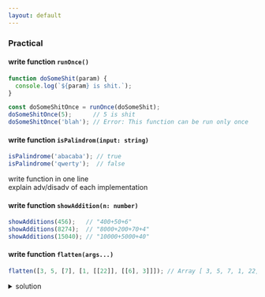 ```yaml
---
layout: default
---
```


### Practical  
#### write function `runOnce()`  
```js  
function doSomeShit(param) {
  console.log(`${param} is shit.`);
}

const doSomeShitOnce = runOnce(doSomeShit);
doSomeShitOnce(5);      // 5 is shit
doSomeShitOnce('blah'); // Error: This function can be run only once
```  

#### write function ```isPalindrom(input: string)```  
```js  
isPalindrome('abacaba'); // true
isPalindrome('qwerty');  // false
```  
write function in one line  
explain adv/disadv of each implementation   

#### write function ```showAddition(n: number)```  
```js  
showAdditions(456);   // "400+50+6"
showAdditions(8274);  // "8000+200+70+4"
showAdditions(15040); // "10000+5000+40"
```  
  
#### write function ```flatten(args...)```  
```js  
flatten([3, 5, [7], [1, [[22]], [[6], 3]]]); // Array [ 3, 5, 7, 1, 22, 6, 3 ]
```  
<details>  
<summary>solution</summary>  
```js  
function flatten() {

}
```  
</details>  
  
#### explain order of output   
```js  
console.log('script start');

setTimeout(function() {
  console.log('setTimeout');
}, 0);

Promise.resolve().then(function() {
  console.log('promise1');
}).then(function() {
  console.log('promise2');
});

console.log('script end');
```  
  
### Javascript/ES/Web  
#### what is Promise  
**Promise** is object that represent eventual completion (or failure) of asynchronous operation.  
**Promise** is object to which are attached success and failure callbacks   
`.then` accepts callbacks for fulfillled and rejected (optional parameter) case  
```js   
const promise1 = new Promise((resolve, reject) => {
  resolve('Success!');
});

promise1.then((value) => {
  console.log(value); // "Success!"
});
```  
`.catch` is shortcut for `.then(undefined, onRejected)`  accepts function to be called on rejected case  



#### difference Promise.allSettled, Promise.race and Promise.any  
static methods  
`Promise.allSettled` accepts iterable of promises; returns promise, whose fulfillment value is array of object,  
each describing  

> `status` with string "fullfiled" or "rejected"  
> `value` if status is "fulfilled"  
> `reason` if status is "rejected"  

`Promise.race` accepts iterable of promises; returns promise, whose fulfillment value the first settled promise from the input  
useful when you need first async task promise settled from the iterable input    
```js  
const data = Promise.race([
  fetch("/api"),
  new Promise((resolve, reject) => {
    // Reject after 5 seconds
    setTimeout(() => reject(new Error("Request timed out")), 5000);
  }),
])
  .then((res) => res.json())
  .catch((err) => displayError(err))
```  
`Promise.any` accepts iterable of promises; return promise, whose fulfillment value is the first fulfilled  promise. it rejects when all input's promises reject, with `AggregatedError` containg array of rejection reasons.  

#### Array  
**Access Element:**  
`at(index)` returns element at the `index` or undefined  if `index >= array.length` OR `-index < -array.length`
`entries()` returns a new array iterator object that contains the key/value pair for each index and element of the array
_sparse array with empty slots treated as if the empty element has value `undefined`_   
**Scan/Search/Inspect:**  
`every(compareFn, `_`thisArg`_`)` returns `true` if `compareFn` returned `true` for each element of the array. or `false` if it has `compareFn` returned `false` for the element and returns immediately after that element.  
`find(compareFn, `_`thisArg`_`)`  return first element for which `compareFn` returned `true`. or `undefined` otherwise if it didn't found any such element  
`findIndex(compareFn, `_`thisArg`_`)` returns index of the elmement for which `compareFn` returned truthy value. or `-1` if `compareFn` returned falsy value for each array's element  


**Change/Mutatate/Update:**  
`fill(value, `_`start`_`, `_`end`_`)` change array's element withing range  
from `start` or `0` if ommitted, to `end` or array's length if omitted.  
returns changed array  
**Create New Array Copy:**  
`filter(compareFn: (element, index, array)=>Boolean, `_`thisArg`_`)` returns shallow copy of array where element for which `compareFn` returned truthy value.  



#### truthy falsy  
all values are truthy when placed in boolean context, except falsy values:  
> `false` `0` `-0` `0n` `""` `null` `undefined` `NaN`

### Typescript  
#### decorators  


### Node.JS  
#### 
#### child_process  
exec - spawn new shell, execute commands, run callback  


#### event loop how does it work  

#### types of asynchronious operations in node.js  



### React/Redux  



### CSS  
#### 129 properites  
BoxModel  
Flex   
Animations  
Background  
Typography  
Grid  
Positioning  

### HTML  
 

### Other questions  
#### difference between node.js and browser  
in node there ain't `window` or `document`  
in browser no modules like file system access  
node updates ES standards fasters than browsers  
CommonJS `require()` or ES module system `import`  

#### SOLID  
S - signle responsibility principle, class/object has one reason to change, has one job   
O - open closed principle, objects should be open of extension, but close for modification  
L - Liskov substitution principle,  derived class should be substitutable for their base class, subclass should substitute base class w/o breaking base class     
I - Interface segregation principle, clients shouldn't be force to depend upon interfaces they don't use. better to create two specific interfaces rather than one big    
D - dependency inversion  principle, objects must depend on abstractions not concretions. hole in the middle pattern,      


### Web  
#### Cross-Origin Resource Sharing (CORS)  
Browser has same origin policy  it blocks request resources from different origin. Origin is domain, schema or port.  
Browser send request with header `Origin`  
Server responses with header `Access-Control-Allow-Origin: *`  
If proper header recieved, browser can share response data to the client site   


#### same origin policy  
Origin defined as protocol (https|https), host (ip addr|dns name), and port